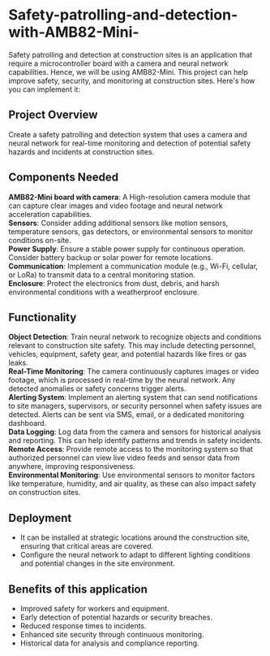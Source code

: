 # Safety-patrolling-and-detection-with-AMB82-Mini-
Safety patrolling and detection at construction sites is an application that require a microcontroller board with a camera and neural network capabilities. Hence, we will be using AMB82-Mini. This project can help improve safety, security, and monitoring at construction sites. Here's how you can implement it:
## Project Overview
Create a safety patrolling and detection system that uses a camera and neural network for real-time monitoring and detection of potential safety hazards and incidents at construction sites.
## Components Needed 
**AMB82-Mini board with camera**:  A High-resolution camera module that can capture clear images and video footage and neural network acceleration capabilities.  
**Sensors**: Consider adding additional sensors like motion sensors, temperature sensors, gas detectors, or environmental sensors to monitor conditions on-site.  
**Power Supply**: Ensure a stable power supply for continuous operation. Consider battery backup or solar power for remote locations.  
**Communication**: Implement a communication module (e.g., Wi-Fi, cellular, or LoRa) to transmit data to a central monitoring station.  
**Enclosure**: Protect the electronics from dust, debris, and harsh environmental conditions with a weatherproof enclosure.  
## Functionality
**Object Detection**: Train neural network to recognize objects and conditions relevant to construction site safety. This may include detecting personnel, vehicles, equipment, safety gear, and potential hazards like fires or gas leaks.  
**Real-Time Monitoring**: The camera continuously captures images or video footage, which is processed in real-time by the neural network. Any detected anomalies or safety concerns trigger alerts.  
**Alerting System**: Implement an alerting system that can send notifications to site managers, supervisors, or security personnel when safety issues are detected. Alerts can be sent via SMS, email, or a dedicated monitoring dashboard.  
**Data Logging**: Log data from the camera and sensors for historical analysis and reporting. This can help identify patterns and trends in safety incidents.  
**Remote Access**: Provide remote access to the monitoring system so that authorized personnel can view live video feeds and sensor data from anywhere, improving responsiveness.  
**Environmental Monitoring**: Use environmental sensors to monitor factors like temperature, humidity, and air quality, as these can also impact safety on construction sites.  

## Deployment 
- It can be installed at strategic locations around the construction site, ensuring that critical areas are covered.
- Configure the neural network to adapt to different lighting conditions and potential changes in the site environment.

## Benefits of this application
- Improved safety for workers and equipment.
- Early detection of potential hazards or security breaches.
- Reduced response times to incidents.
- Enhanced site security through continuous monitoring.
- Historical data for analysis and compliance reporting.
